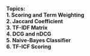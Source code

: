 **Topics:**\
**1. Scoring and Term Weighting**\
**2. Jaccard Coefficient**\
**3. TF-IDF Matrix**\
**4. DCG and nDCG**\
**5. Naive-Bayes Classifier**\
**6. TF-ICF Scoring**
